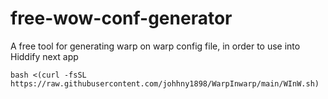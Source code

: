 # free-wow-conf-generator
A free tool for generating warp on warp config file, in order to use into Hiddify next app

```
bash <(curl -fsSL https://raw.githubusercontent.com/johhny1898/WarpInwarp/main/WInW.sh)
```

